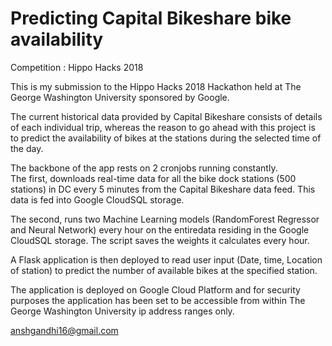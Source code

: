 # Predicting Capital Bikeshare bike availability

Competition : Hippo Hacks 2018  

This is my submission to the Hippo Hacks 2018 Hackathon held at The George Washington University sponsored by Google.  

The current historical data provided by Capital Bikeshare consists of details of each individual trip, whereas the reason to go ahead with this project is to predict the availability of bikes at the stations during the selected time of the day.

The backbone of the app rests on 2 cronjobs running constantly.  
The first, downloads real-time data for all the bike dock stations (500 stations) in DC every 5 minutes from the Capital Bikeshare data feed. This data is fed into Google CloudSQL storage.

The second, runs two Machine Learning models (RandomForest Regressor and Neural Network) every hour on the entiredata residing in the Google CloudSQL storage. The script saves the weights it calculates every hour.


A Flask application is then deployed to read user input (Date, time, Location of station) to predict the number of available bikes at the specified station.

The application is deployed on Google Cloud Platform and for security purposes the application has been set to be accessible from within The George Washington University ip address ranges only.

anshgandhi16@gmail.com